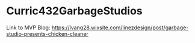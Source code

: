 # Curric432GarbageStudios

Link to MVP Blog: https://lvang28.wixsite.com/linezdesign/post/garbage-studio-presents-chicken-cleaner
